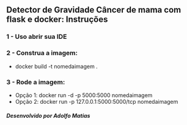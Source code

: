 ## Detector de Gravidade Câncer de mama com flask e docker:  Instruções

### 1 - Uso abrir sua IDE
### 2 - Construa a imagem: 
 - docker build -t nomedaimagem .
### 3 - Rode a imagem: 
 - Opção 1: docker run -d -p 5000:5000 nomedaimagem
 - Opção 2: docker run -p 127.0.0.1:5000:5000/tcp nomedaimagem

##### Desenvolvido por Adolfo Matias
